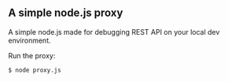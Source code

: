 A simple node.js proxy
------------------------------------------------------------------------------

A simple node.js made for debugging REST API on your local dev environment.

Run the proxy:

    $ node proxy.js
